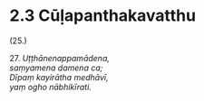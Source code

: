 

# 2.3 Cūḷapanthakavatthu



(25.)

27\. _Uṭṭhānenappamādena,_  
_saṃyamena damena ca;_  
_Dīpaṃ kayirātha medhāvī,_  
_yaṃ ogho nābhikīrati._  




